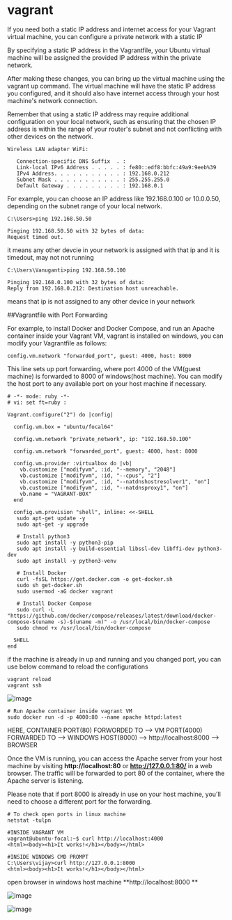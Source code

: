 # vagrant

If you need both a static IP address and internet access for your Vagrant virtual machine, you can configure a private network with a static IP

By specifying a static IP address in the Vagrantfile, your Ubuntu virtual machine will be assigned the provided IP address within the private network.

After making these changes, you can bring up the virtual machine using the vagrant up command. The virtual machine will have the static IP address you configured, and it should also have internet access through your host machine's network connection.

Remember that using a static IP address may require additional configuration on your local network, such as ensuring that the chosen IP address is within the range of your router's subnet and not conflicting with other devices on the network.

```
Wireless LAN adapter WiFi:

   Connection-specific DNS Suffix  . :
   Link-local IPv6 Address . . . . . : fe80::edf8:bbfc:49a9:9eeb%39
   IPv4 Address. . . . . . . . . . . : 192.168.0.212
   Subnet Mask . . . . . . . . . . . : 255.255.255.0
   Default Gateway . . . . . . . . . : 192.168.0.1

```

For example, you can choose an IP address like 192.168.0.100 or 10.0.0.50, depending on the subnet range of your local network.

```
C:\Users>ping 192.168.50.50

Pinging 192.168.50.50 with 32 bytes of data:
Request timed out.
```
it means any other devcie in your network is assigned with that ip and it is timedout, may not not running

```
C:\Users\Vanuganti>ping 192.168.50.100

Pinging 192.168.0.100 with 32 bytes of data:
Reply from 192.168.0.212: Destination host unreachable.
```
means that ip is not assigned to any other device in your network

##Vagrantfile with Port Forwarding

For example, to install Docker and Docker Compose, and run an Apache container inside your Vagrant VM, vagrant is installed on windows, you can modify your Vagrantfile as follows:

```
config.vm.network "forwarded_port", guest: 4000, host: 8000
```

This line sets up port forwarding, where port 4000 of the VM(guest machine) is forwarded to 8000 of windows(host machine). You can modify the host port to any available port on your host machine if necessary.

```
# -*- mode: ruby -*-
# vi: set ft=ruby :

Vagrant.configure("2") do |config|

  config.vm.box = "ubuntu/focal64"

  config.vm.network "private_network", ip: "192.168.50.100"

  config.vm.network "forwarded_port", guest: 4000, host: 8000

  config.vm.provider :virtualbox do |vb|
    vb.customize ["modifyvm", :id, "--memory", "2048"]
    vb.customize ["modifyvm", :id, "--cpus", "2"]
    vb.customize ["modifyvm", :id, "--natdnshostresolver1", "on"]
    vb.customize ["modifyvm", :id, "--natdnsproxy1", "on"]
    vb.name = "VAGRANT-BOX"
  end

  config.vm.provision "shell", inline: <<-SHELL
   sudo apt-get update -y
   sudo apt-get -y upgrade

   # Install python3
   sudo apt install -y python3-pip
   sudo apt install -y build-essential libssl-dev libffi-dev python3-dev
   sudo apt install -y python3-venv

   # Install Docker
   curl -fsSL https://get.docker.com -o get-docker.sh
   sudo sh get-docker.sh
   sudo usermod -aG docker vagrant

   # Install Docker Compose
   sudo curl -L "https://github.com/docker/compose/releases/latest/download/docker-compose-$(uname -s)-$(uname -m)" -o /usr/local/bin/docker-compose
   sudo chmod +x /usr/local/bin/docker-compose

  SHELL
end
```

if the machine is already in up  and running and you changed port, you can use below command to reload the configurations

```
vagrant reload
vagrant ssh
```

![image](https://github.com/vijay2181/vagrant/assets/66196388/98e8d827-44b5-445c-8d2d-fbef00c67e5b)

   
```
# Run Apache container inside vagrant VM
sudo docker run -d -p 4000:80 --name apache httpd:latest
```
HERE, 
CONTAINER PORT(80) FORWORDED TO --> VM PORT(4000) FORWARDED TO --> WINDOWS HOST(8000)  --> http://localhost:8000  --> BROWSER

Once the VM is running, you can access the Apache server from your host machine by visiting **http://localhost:80** or **http://127.0.0.1:80/**
in a web browser. The traffic will be forwarded to port 80 of the container, where the Apache server is listening.

Please note that if port 8000 is already in use on your host machine, you'll need to choose a different port for the forwarding.

```
# To check open ports in linux machine
netstat -tulpn
```


```
#INSIDE VAGRANT VM
vagrant@ubuntu-focal:~$ curl http://localhost:4000
<html><body><h1>It works!</h1></body></html>
```
```
#INSIDE WINDOWS CMD PROMPT
C:\Users\vijay>curl http://127.0.0.1:8000
<html><body><h1>It works!</h1></body></html>
```

open browser in windows host machine **http://localhost:8000 **


![image](https://github.com/vijay2181/vagrant/assets/66196388/c8dda8c0-3cd8-4665-b1d6-54858120b683)

![image](https://github.com/vijay2181/vagrant/assets/66196388/19cfaad4-7895-458a-8e93-4fa06a902504)
